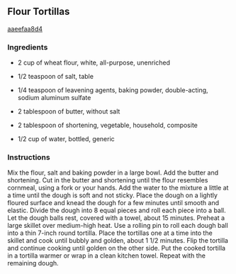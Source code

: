 ## Flour Tortillas

[aaeefaa8d4](http://www.foodnetwork.com/recipes/melissa-darabian/flour-tortillas-recipe.html)

### Ingredients

 - 2 cup of wheat flour, white, all-purpose, unenriched

 - 1/2 teaspoon of salt, table

 - 1/4 teaspoon of leavening agents, baking powder, double-acting, sodium aluminum sulfate

 - 2 tablespoon of butter, without salt

 - 2 tablespoon of shortening, vegetable, household, composite

 - 1/2 cup of water, bottled, generic

### Instructions

Mix the flour, salt and baking powder in a large bowl. Add the butter and shortening. Cut in the butter and shortening until the flour resembles cornmeal, using a fork or your hands. Add the water to the mixture a little at a time until the dough is soft and not sticky. Place the dough on a lightly floured surface and knead the dough for a few minutes until smooth and elastic. Divide the dough into 8 equal pieces and roll each piece into a ball. Let the dough balls rest, covered with a towel, about 15 minutes. Preheat a large skillet over medium-high heat. Use a rolling pin to roll each dough ball into a thin 7-inch round tortilla. Place the tortillas one at a time into the skillet and cook until bubbly and golden, about 1 1/2 minutes. Flip the tortilla and continue cooking until golden on the other side. Put the cooked tortilla in a tortilla warmer or wrap in a clean kitchen towel. Repeat with the remaining dough.